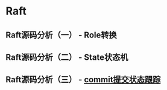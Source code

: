 # Raft
## Raft源码分析（一） - Role转换
## Raft源码分析（二） - State状态机
## Raft源码分析（三） - [commit提交状态跟踪](https://github.com/timequark/timequark.github.io/edit/master/raft-lastapplied-commitindex.md)
